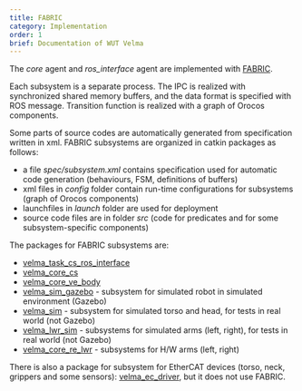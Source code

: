 ```yaml
---
title: FABRIC
category: Implementation
order: 1
brief: Documentation of WUT Velma
---
```


The *core* agent and *ros_interface* agent are implemented with
[FABRIC](http://dx.doi.org/10.1109/RoMoCo.2019.8787370).

Each subsystem is a separate process. The IPC is realized with synchronized shared memory buffers,
and the data format is specified with ROS message. Transition function is realized with a graph
of Orocos components.

Some parts of source codes are automatically generated from specification written in xml.
FABRIC subsystems are organized in catkin packages as follows:
* a file *spec/subsystem.xml* contains specification used for automatic code generation
  (behaviours, FSM, definitions of buffers)
* xml files in *config* folder contain run-time configurations for subsystems (graph of Orocos
  components)
* launchfiles in *launch* folder are used for deployment
* source code files are in folder *src* (code for predicates and for some subsystem-specific
  components)

The packages for FABRIC subsystems are:
* [velma_task_cs_ros_interface](https://github.com/RCPRG-ros-pkg/velma_system/tree/melodic-devel/velma_task_cs_ros_interface)
* [velma_core_cs](https://github.com/RCPRG-ros-pkg/velma_system/tree/melodic-devel/velma_core_cs)
* [velma_core_ve_body](https://github.com/RCPRG-ros-pkg/velma_system/tree/melodic-devel/velma_core_ve_body)
* [velma_sim_gazebo](https://github.com/RCPRG-ros-pkg/velma_sim_gazebo) - subsystem for simulated
  robot in simulated environment (Gazebo)
* [velma_sim](https://github.com/RCPRG-ros-pkg/velma_system/tree/melodic-devel/velma_sim) - subsystem
  for simulated torso and head, for tests in real world (not Gazebo)
* [velma_lwr_sim](https://github.com/RCPRG-ros-pkg/velma_system/tree/melodic-devel/velma_lwr_sim) -
  subsystems for simulated arms (left, right), for tests in real world (not Gazebo)
* [velma_core_re_lwr](https://github.com/dseredyn/velma_core_re_lwr) - subsystems for H/W arms (left, right)

There is also a package for subsystem for EtherCAT devices (torso, neck, grippers and some sensors):
[velma_ec_driver](https://github.com/RCPRG-ros-pkg/velma_ec_driver), but it does not use FABRIC.
